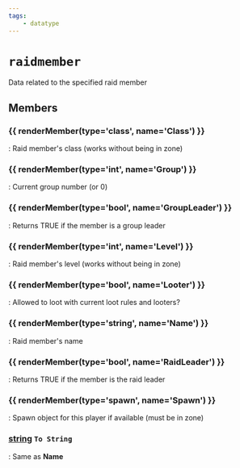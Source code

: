 ```yaml
---
tags:
    - datatype
---
```

# `raidmember`

Data related to the specified raid member

## Members

### {{ renderMember(type='class', name='Class') }} 

:   Raid member's class (works without being in zone)

### {{ renderMember(type='int', name='Group') }} 

:   Current group number (or 0)

### {{ renderMember(type='bool', name='GroupLeader') }} 

:   Returns TRUE if the member is a group leader

### {{ renderMember(type='int', name='Level') }} 

:   Raid member's level (works without being in zone)

### {{ renderMember(type='bool', name='Looter') }} 

:   Allowed to loot with current loot rules and looters?

### {{ renderMember(type='string', name='Name') }} 

:   Raid member's name

### {{ renderMember(type='bool', name='RaidLeader') }} 

:   Returns TRUE if the member is the raid leader

### {{ renderMember(type='spawn', name='Spawn') }} 

:   Spawn object for this player if available (must be in zone)

### [string][string] `To String`

:   Same as **Name**

[int]: datatype-int.md
[string]: datatype-string.md
[achievementobj]: datatype-achievementobj.md
[bool]: datatype-bool.md
[time]: datatype-time.md
[achievement]: datatype-achievement.md
[achievementcat]: datatype-achievementcat.md
[altability]: datatype-altability.md
[spell]: ../data-types/datatype-spell.md
[bandolieritem]: #bandolieritem-datatype
[int64]: datatype-int64.md
[timestamp]: datatype-timestamp.md
[float]: datatype-float.md
[buff]: datatype-buff.md
[spawn]: datatype-spawn.md
[auratype]: datatype-auratype.md
[item]: datatype-item.md
[worldlocation]: datatype-worldlocation.md
[ticks]: datatype-ticks.md
[fellowship]: datatype-fellowship.md
[strinrg]: datatype-string.md
[xtarget]: datatype-xtarget.md
[dzmember]: datatype-dzmember.md
[window]: datatype-window.md
[zone]: datatype-zone.md
[fellowshipmember]: datatype-fellowshipmember.md
[class]: datatype-class.md
[heading]: datatype-heading.md
[ground]: datatype-ground.md
[inifile]: datatype-inifile.md
[inifilesection]: datatype-inifilesection.md
[inifilesectionkey]: datatype-inifilesectionkey.md
[double]: datatype-double.md
[invslot]: datatype-invslot.md
[augtype]: datatype-augtype.md
[itemspell]: datatype-itemspell.md
[evolving]: datatype-evolving.md
[keyringitem]: datatype-keyringitem.md
[raidmember]: datatype-raidmember.md
